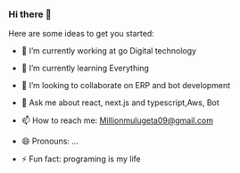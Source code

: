 ### Hi there 👋

Here are some ideas to get you started:

- 🔭 I’m currently working at go Digital technology
- 🌱 I’m currently learning Everything
- 👯 I’m looking to collaborate on ERP and bot development

- 💬 Ask me about react, next.js and typescript,Aws, Bot 
- 📫 How to reach me: Millionmulugeta09@gmail.com
- 😄 Pronouns: ...
- ⚡ Fun fact: programing is my life

